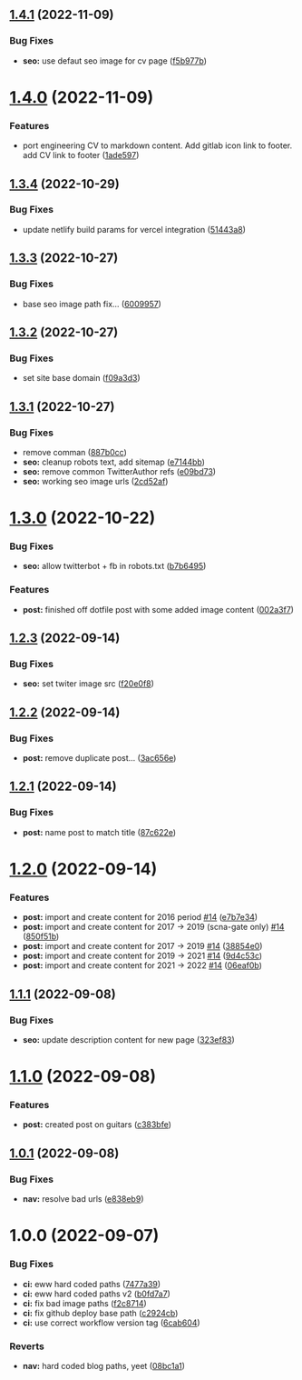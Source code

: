 ## [1.4.1](https://github.com/kolvin/blog/compare/v1.4.0...v1.4.1) (2022-11-09)


### Bug Fixes

* **seo:** use defaut seo image for cv page ([f5b977b](https://github.com/kolvin/blog/commit/f5b977bbc813de8df49431a0bdf9e81cd61b6379))

# [1.4.0](https://github.com/kolvin/blog/compare/v1.3.4...v1.4.0) (2022-11-09)


### Features

* port engineering CV to markdown content. Add gitlab icon link to footer. add CV link to footer ([1ade597](https://github.com/kolvin/blog/commit/1ade597690b44a5ab01eba623d3f3a51f269452a))

## [1.3.4](https://github.com/kolvin/blog/compare/v1.3.3...v1.3.4) (2022-10-29)


### Bug Fixes

* update netlify build params for vercel integration ([51443a8](https://github.com/kolvin/blog/commit/51443a80f5822e163e5a15b3a4962606a53f39f1))

## [1.3.3](https://github.com/kolvin/blog/compare/v1.3.2...v1.3.3) (2022-10-27)


### Bug Fixes

* base seo image path fix... ([6009957](https://github.com/kolvin/blog/commit/600995761b195c9d1fd647a6a8f3f832bb638b6a))

## [1.3.2](https://github.com/kolvin/blog/compare/v1.3.1...v1.3.2) (2022-10-27)


### Bug Fixes

* set site base domain ([f09a3d3](https://github.com/kolvin/blog/commit/f09a3d340b8091764429289f114edc5d69ad260e))

## [1.3.1](https://github.com/kolvin/blog/compare/v1.3.0...v1.3.1) (2022-10-27)


### Bug Fixes

* remove comman ([887b0cc](https://github.com/kolvin/blog/commit/887b0cc26f6d692fc44679349f2e82c0d835a325))
* **seo:** cleanup robots text, add sitemap ([e7144bb](https://github.com/kolvin/blog/commit/e7144bbbdb8c7745533691c212782ae064af1104))
* **seo:** remove common TwitterAuthor refs ([e09bd73](https://github.com/kolvin/blog/commit/e09bd7328c1022b45d1292f12bc49af31128ca19))
* **seo:** working seo image urls ([2cd52af](https://github.com/kolvin/blog/commit/2cd52af74f8b9467394c74cea3ebdd5d74e53353))

# [1.3.0](https://github.com/kolvin/blog/compare/v1.2.3...v1.3.0) (2022-10-22)


### Bug Fixes

* **seo:** allow twitterbot + fb in robots.txt ([b7b6495](https://github.com/kolvin/blog/commit/b7b6495aa9d1d418641b269a46e02725af097db2))


### Features

* **post:** finished off dotfile post with some added image content ([002a3f7](https://github.com/kolvin/blog/commit/002a3f70eb902a5cb75f08b0cefcee026daf5ada))

## [1.2.3](https://github.com/kolvin/blog/compare/v1.2.2...v1.2.3) (2022-09-14)


### Bug Fixes

* **seo:** set twiter image src ([f20e0f8](https://github.com/kolvin/blog/commit/f20e0f8e3bc43bb03ca3cf21fa49bfee042967a7))

## [1.2.2](https://github.com/kolvin/blog/compare/v1.2.1...v1.2.2) (2022-09-14)


### Bug Fixes

* **post:** remove duplicate post... ([3ac656e](https://github.com/kolvin/blog/commit/3ac656e957e810b5830fd7bc1e119903116bcc32))

## [1.2.1](https://github.com/kolvin/blog/compare/v1.2.0...v1.2.1) (2022-09-14)


### Bug Fixes

* **post:** name post to match title ([87c622e](https://github.com/kolvin/blog/commit/87c622e415e4352242e1d39ebaafba08073edfc8))

# [1.2.0](https://github.com/kolvin/blog/compare/v1.1.1...v1.2.0) (2022-09-14)


### Features

* **post:** import and create content for 2016 period [#14](https://github.com/kolvin/blog/issues/14) ([e7b7e34](https://github.com/kolvin/blog/commit/e7b7e349245373bf24e975f67ac12ff6d6c028e9))
* **post:** import and create content for 2017 -> 2019 (scna-gate only) [#14](https://github.com/kolvin/blog/issues/14) ([850f51b](https://github.com/kolvin/blog/commit/850f51bb034ea2aaf1598c6aae71a3818ba92287))
* **post:** import and create content for 2017 -> 2019 [#14](https://github.com/kolvin/blog/issues/14) ([38854e0](https://github.com/kolvin/blog/commit/38854e06ab70cccf667f4c87ffbde7d8a1e9ca4f))
* **post:** import and create content for 2019 -> 2021 [#14](https://github.com/kolvin/blog/issues/14) ([9d4c53c](https://github.com/kolvin/blog/commit/9d4c53c855337e9c4323d8ef852d8e5351f4e5c0))
* **post:** import and create content for 2021 -> 2022 [#14](https://github.com/kolvin/blog/issues/14) ([06eaf0b](https://github.com/kolvin/blog/commit/06eaf0b358d020ed2ef01132f33b52a550a905a4))

## [1.1.1](https://github.com/kolvin/blog/compare/v1.1.0...v1.1.1) (2022-09-08)


### Bug Fixes

* **seo:** update description content for new page ([323ef83](https://github.com/kolvin/blog/commit/323ef83be589eda0e33203cc06ff1a958f929592))

# [1.1.0](https://github.com/kolvin/blog/compare/v1.0.1...v1.1.0) (2022-09-08)


### Features

* **post:** created post on guitars ([c383bfe](https://github.com/kolvin/blog/commit/c383bfeff75f0907a4078409e24438f2b383132f))

## [1.0.1](https://github.com/kolvin/blog/compare/v1.0.0...v1.0.1) (2022-09-08)


### Bug Fixes

* **nav:** resolve bad urls ([e838eb9](https://github.com/kolvin/blog/commit/e838eb97fe85838b9aea19cc114cc10d63968924))

# 1.0.0 (2022-09-07)


### Bug Fixes

* **ci:** eww hard coded paths ([7477a39](https://github.com/kolvin/blog/commit/7477a39be33dd411245f2d82a202473e01596c4e))
* **ci:** eww hard coded paths v2 ([b0fd7a7](https://github.com/kolvin/blog/commit/b0fd7a7b66a77818cee9169a3dccd2593336e21f))
* **ci:** fix bad image paths ([f2c8714](https://github.com/kolvin/blog/commit/f2c8714bb1ee11d2917ab3bd91f17a893ff4be89))
* **ci:** fix github deploy base path ([c2924cb](https://github.com/kolvin/blog/commit/c2924cbab2a72ee114def07ce221bdea50cc1a8b))
* **ci:** use correct workflow version tag ([6cab604](https://github.com/kolvin/blog/commit/6cab60484d3c77a44b2852041c1223650472c8b2))


### Reverts

* **nav:** hard coded blog paths, yeet ([08bc1a1](https://github.com/kolvin/blog/commit/08bc1a112ea477853e8b826509d5f80fcae3d375))
